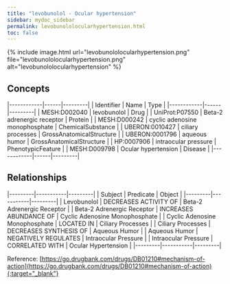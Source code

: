 ```yaml
---
title: "levobunolol - Ocular hypertension"
sidebar: mydoc_sidebar
permalink: levobunololocularhypertension.html
toc: false 
---
```


{% include image.html url="levobunololocularhypertension.png" file="levobunololocularhypertension.png" alt="levobunololocularhypertension" %}

## Concepts

|------------|------|---------|
| Identifier | Name | Type    |
|------------|------|---------|
| MESH:D002040 | levobunolol | Drug |
| UniProt:P07550 | Beta-2 adrenergic receptor | Protein |
| MESH:D000242 | cyclic adenosine monophosphate | ChemicalSubstance |
| UBERON:0010427 | ciliary processes | GrossAnatomicalStructure |
| UBERON:0001796 | aqueous humor | GrossAnatomicalStructure |
| HP:0007906 | intraocular pressure | PhenotypicFeature |
| MESH:D009798 | Ocular hypertension | Disease |
|------------|------|---------|

## Relationships

|---------|-----------|---------|
| Subject | Predicate | Object  |
|---------|-----------|---------|
| Levobunolol | DECREASES ACTIVITY OF | Beta-2 Adrenergic Receptor |
| Beta-2 Adrenergic Receptor | INCREASES ABUNDANCE OF | Cyclic Adenosine Monophosphate |
| Cyclic Adenosine Monophosphate | LOCATED IN | Ciliary Processes |
| Ciliary Processes | DECREASES SYNTHESIS OF | Aqueous Humor |
| Aqueous Humor | NEGATIVELY REGULATES | Intraocular Pressure |
| Intraocular Pressure | CORRELATED WITH | Ocular Hypertension |
|---------|-----------|---------|

Reference: [https://go.drugbank.com/drugs/DB01210#mechanism-of-action](https://go.drugbank.com/drugs/DB01210#mechanism-of-action){:target="_blank"}